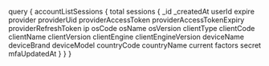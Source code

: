 query {
    accountListSessions {
        total
        sessions {
            _id
            _createdAt
            userId
            expire
            provider
            providerUid
            providerAccessToken
            providerAccessTokenExpiry
            providerRefreshToken
            ip
            osCode
            osName
            osVersion
            clientType
            clientCode
            clientName
            clientVersion
            clientEngine
            clientEngineVersion
            deviceName
            deviceBrand
            deviceModel
            countryCode
            countryName
            current
            factors
            secret
            mfaUpdatedAt
        }
    }
}
